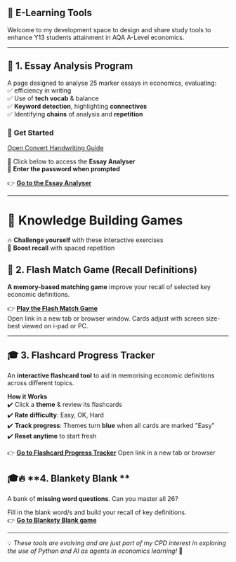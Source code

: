 ## 📌 E-Learning Tools 
Welcome to my development space to design and share study tools to enhance Y13 students attainment in AQA A-Level economics.  

---

## 📝 **1. Essay Analysis Program**  
A page designed to analyse 25 marker essays in economics, evaluating:  
  ✅ efficiency in writing  
  ✅ Use of **tech vocab** & balance  
  ✅ **Keyword detection**, highlighting **connectives**  
  ✅ Identifying **chains** of analysis and **repetition** 

### 🚀 **Get Started**  
[Open Convert Handwriting Guide](Handwriting/convert_handwriting.html)

🔹 Click below to access the **Essay Analyser**  
🔹 **Enter the password when prompted**  

👉 **[Go to the Essay Analyser](dsanamycc20plus4.html)**  

---
# 🎯 **Knowledge Building Games**
🔥 **Challenge yourself** with these interactive exercises  
🧠 **Boost recall** with spaced repetition 

## 🎯 **2. Flash Match Game** (Recall Definitions)  
**A memory-based matching game** improve your recall of selected key economic definitions.  

👉 **[Play the Flash Match Game](matchinggamekl.html)**  
Open link in a new tab or browser window. Cards adjust with screen size- best viewed on i-pad or PC.

---

## 🎓 **3. Flashcard Progress Tracker**  
An **interactive flashcard tool** to aid in memorising economic definitions across different topics.

 **How it Works**  
✔️  Click a **theme** & review its flashcards  
✔️ **Rate difficulty**: Easy, OK, Hard  
✔️ **Track progress**: Themes turn **blue** when all cards are marked "Easy"  
✔️ **Reset anytime** to start fresh  

👉 **[Go to Flashcard Progress Tracker](Flashcardprogress8.html)**
Open link in a new tab or browser 

## 🎓🔥 **4. Blankety Blank **  
A bank of **missing word questions**. Can you master all 26?

Fill in the blank word/s and build your recall of key definitions.  
👉 **[Go to Blankety Blank game](blanketyblank2.html)**

---

💡 *These tools are evolving and are just part of my CPD interest in exploring the use of Python and AI as agents in economics learning!* 🚀  

